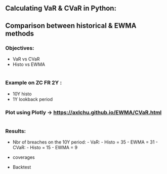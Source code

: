 ## Calculating VaR & CVaR in Python: 
## Comparison between historical & EWMA methods

### Objectives:
- VaR vs CVaR
- Histo vs EWMA

#
### Example on ZC FR 2Y : 
- 10Y histo
- 1Y lookback period

### Plot using Plotly -> https://axlchu.github.io/EWMA/CVaR.html

#
### Results:
- Nbr of breaches on the 10Y period:
        - VaR:
          - Histo = 35
          - EWMA = 31
        - CVaR:
          - Histo = 15
          - EWMA = 9
          
- coverages
- Backtest
